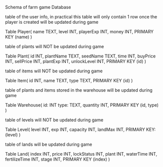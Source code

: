﻿Schema of farm game Database

table of the user info, in practical this table will only contain 1 row once the player is created
will be updated during game

Table Player(
    name  TEXT,
    level INT,
    playerExp INT,
    money INT,
    PRIMARY KEY (name)
)

table of plants
will NOT be updated during game

Table Plant(
    id INT,
    plantName TEXT,
    seedName TEXT,
    time INT,
    buyPrice INT,
    sellPrice INT,
    plantExp INT,
    unlockLevel INT,
    PRIMARY KEY (id)
)

table of items
will NOT be updated during game

Table Item(
    id INT,
    name TEXT,
    type TEXT,
    PRIMARY KEY (id)
)

table of plants and items stored in the warehouse
will be updated during game

Table Warehouse(
    id: INT
    type: TEXT,
    quantity INT,
    PRIMARY KEY (id, type)
)

table of levels
will NOT be updated during game

Table Level(
    level INT,
    exp INT,
    capacity INT,
    landMax INT,
    PRIMARY KEY: (level)
)

table of lands
will be updated during game

Table Land(
    index INT,
    price INT,
    lockStatus INT,
    plant INT,
    waterTime INT,
    fertilizeTime INT,
    stage INT,
    PRIMARY KEY (index)
)


